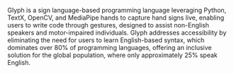 Glyph is a sign language-based programming language leveraging Python, TextX, OpenCV, and MediaPipe hands to capture hand signs live, enabling users to write code through gestures, designed to assist non-English speakers and motor-impaired individuals.
Glyph addresses accessibility by eliminating the need for users to learn English-based syntax, which dominates over 80% of programming languages, offering an inclusive solution for the global population, where only approximately 25% speak English.

